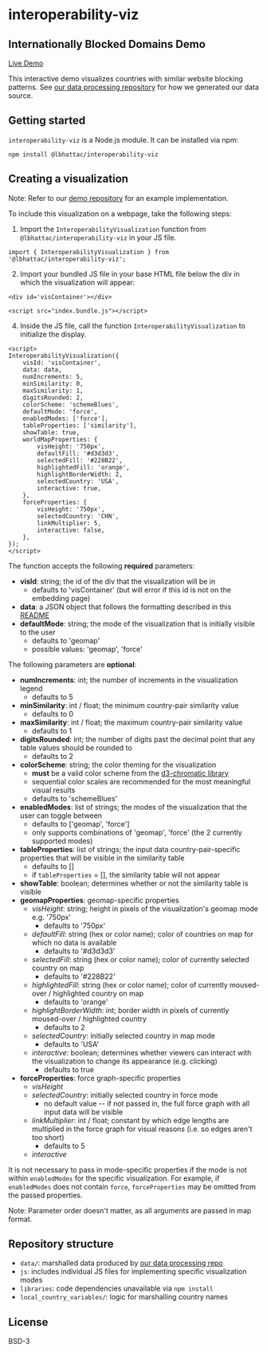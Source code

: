 # interoperability-viz 
## Internationally Blocked Domains Demo

[Live Demo](https://lilybhattacharjee5.github.io/interoperability-viz-package-demo/index.html)

This interactive demo visualizes countries with similar website blocking
patterns. See [our data processing
repository](https://github.com/daylight-lab/uclab-data-processing) for how we
generated our data source.

## Getting started

`interoperability-viz` is a Node.js module. It can be installed via npm:

```
npm install @lbhattac/interoperability-viz
```

## Creating a visualization

Note: Refer to our [demo repository]() for an example implementation.

To include this visualization on a webpage, take the following steps:
1. Import the `InteroperabilityVisualization` function from `@lbhattac/interoperability-viz` in your JS file.
```
import { InteroperabilityVisualization } from '@lbhattac/interoperability-viz';
```

2. Import your bundled JS file in your base HTML file below the div in which the visualization will appear:
```
<div id='visContainer'></div>

<script src="index.bundle.js"></script>
```

4. Inside the JS file, call the function `InteroperabilityVisualization` to initialize the display.
```
<script>
InteroperabilityVisualization({
    visId: 'visContainer',
    data: data,
    numIncrements: 5,
    minSimilarity: 0,
    maxSimilarity: 1,
    digitsRounded: 2,
    colorScheme: 'schemeBlues',
    defaultMode: 'force',
    enabledModes: ['force'],
    tableProperties: ['similarity'],
    showTable: true,
    worldMapProperties: {
        visHeight: '750px',
        defaultFill: '#d3d3d3',
        selectedFill: '#228B22',
        highlightedFill: 'orange',
        highlightBorderWidth: 2,
        selectedCountry: 'USA',
        interactive: true,
    },
    forceProperties: {
        visHeight: '750px',
        selectedCountry: 'CHN',
        linkMultiplier: 5,
        interactive: false,
    },
});
</script>
```

The function accepts the following **required** parameters:
- **visId**: string; the id of the div that the visualization will be in
	- defaults to 'visContainer' (but will error if this id is not on the embedding page)
- **data**: a JSON object that follows the formatting described in this [README](https://github.com/lilybhattacharjee5/interoperability-demo/tree/master/data)
- **defaultMode**: string; the mode of the visualization that is initially visible to the user
	- defaults to 'geomap'
	- possible values: 'geomap', 'force'

The following parameters are **optional**:
- **numIncrements**: int; the number of increments in the visualization legend
	- defaults to 5
- **minSimilarity**: int / float; the minimum country-pair similarity value
	- defaults to 0
- **maxSimilarity**: int / float; the maximum country-pair similarity value
	- defaults to 1
- **digitsRounded**: int; the number of digits past the decimal point that any table values should be rounded to
	- defaults to 2
- **colorScheme**: string; the color theming for the visualization
	- **must** be a valid color scheme from the [d3-chromatic library](https://github.com/d3/d3-scale-chromatic)
	- sequential color scales are recommended for the most meaningful visual results
	- defaults to 'schemeBlues'
- **enabledModes**: list of strings; the modes of the visualization that the user can toggle between
	- defaults to ['geomap', 'force']
	- only supports combinations of 'geomap', 'force' (the 2 currently supported modes)
- **tableProperties**: list of strings; the input data country-pair-specific properties that will be visible in the similarity table
	- defaults to []
	- if `tableProperties` = [], the similarity table will not appear
- **showTable**: boolean; determines whether or not the similarity table is visible
- **geomapProperties**: geomap-specific properties
	- *visHeight*: string; height in pixels of the visualization's geomap mode e.g. '750px'
		- defaults to '750px'
	- *defaultFill*: string (hex or color name); color of countries on map for which no data is available
		- defaults to '#d3d3d3'
	- *selectedFill*: string (hex or color name); color of currently selected country on map
		- defaults to '#228B22'
	- *highlightedFill*: string (hex or color name); color of currently moused-over / highlighted country on map
		- defaults to 'orange'
	- *highlightBorderWidth*: int; border width in pixels of currently moused-over / highlighted country
		- defaults to 2
	- *selectedCountry*: initially selected country in map mode
		- defaults to 'USA'
	- *interactive*: boolean; determines whether viewers can interact with the visualization to change its appearance (e.g. clicking)
		- defaults to true
- **forceProperties**: force graph-specific properties
	- *visHeight*
	- *selectedCountry*: initially selected country in force mode
		- no default value -- if not passed in, the full force graph with all input data will be visible
	- *linkMultiplier*: int / float; constant by which edge lengths are multiplied in the force graph for visual reasons (i.e. so edges aren't too short)
		- defaults to 5
	- *interactive*

It is not necessary to pass in mode-specific properties if the mode is not within `enabledModes` for the specific visualization. For example, if `enabledModes` does not contain `force`, `forceProperties` may be omitted from the passed properties.

Note: Parameter order doesn't matter, as all arguments are passed in map format.

## Repository structure

- `data/`: marshalled data produced by [our data processing
  repo](https://github.com/daylight-lab/uclab-data-processing)
- `js`: includes individual JS files for implementing specific visualization modes
- `libraries`: code dependencies unavailable via `npm install`
- `local_country_variables/`: logic for marshalling country names

## License
BSD-3
